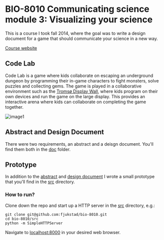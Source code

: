 # BIO-8010 Communicating science module 3: Visualizing your science
This is a course I took fall 2014, where the goal was to write a design document
for a game that should communicate your science in a new way. 

[Course website](http://en.uit.no/studies/courses/course?p_document_id=368206&ar=2014&semester=H)

## Code Lab
Code Lab is a game where kids collaborate on escaping an underground dungeon by
programming their in-game characters to fight monsters, solve puzzles and
collecting gems. The game is played in a collaborative environment such as the
[Tromsø Display
Wall](http://www.powerwall.mdx.ac.uk/papers/POWERWALL-Anshus.pdf), where kids
program on their own devices and run the game on the large display. This
provides an interactive arena where kids can collaborate on completing the game
together. 

![image1](doc/design-document/figures/codelab-real1.jpg) 

## Abstract and Design Document
There were two requirements, an abstract and a deisgn document. You'll find them
both in the [doc](/doc) folder. 

## Prototype 
In addition to the [abstract](doc/abstract/abstract.pdf) and [design
document](doc/design-document/design-document.pdf) I wrote a small prototype
that you'll find in the [src](/src) directory. 

### How to run? 
Clone down the repo and start up a HTTP server in the [src](/src) directory,
e.g.: 

``` 
git clone git@github.com:fjukstad/bio-8010.git
cd bio-8010/src
python -m SimpleHTTPServer
```

Navigate to [localhost:8000](http://localhost:8000) in your desired web browser. 




